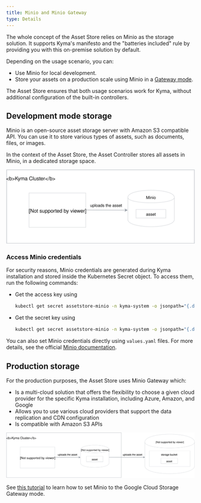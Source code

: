 ```yaml
---
title: Minio and Minio Gateway
type: Details
---
```


The whole concept of the Asset Store relies on Minio as the storage solution. It supports Kyma's manifesto and the "batteries included" rule by providing you with this on-premise solution by default.

Depending on the usage scenario, you can:
- Use Minio for local development.
- Store your assets on a production scale using Minio in a [Gateway mode](https://github.com/minio/minio/tree/master/docs/gateway).

The Asset Store ensures that both usage scenarios work for Kyma, without additional configuration of the built-in controllers.


## Development mode storage

Minio is an open-source asset storage server with Amazon S3 compatible API. You can use it to store various types of assets, such as documents, files, or images.

In the context of the Asset Store, the Asset Controller stores all assets in Minio, in a dedicated storage space.

![](./assets/minio.svg)

### Access Minio credentials

For security reasons, Minio credentials are generated during Kyma installation and stored inside the Kubernetes Secret object. To access them, run the following commands:

- Get the access key using 
  ```bash
  kubectl get secret assetstore-minio -n kyma-system -o jsonpath="{.data.accesskey}" | base64 -D
  ```
- Get the secret key using
  ```bash
  kubectl get secret assetstore-minio -n kyma-system -o jsonpath="{.data.secretkey}" | base64 -D
  ```

You can also set Minio credentials directly using `values.yaml` files. For more details, see the official [Minio documentation](https://github.com/helm/charts/tree/master/stable/minio#configuration).


## Production storage

For the production purposes, the Asset Store uses Minio Gateway which:

- Is a multi-cloud solution that offers the flexibility to choose a given cloud provider for the specific Kyma installation, including Azure, Amazon, and Google
- Allows you to use various cloud providers that support the data replication and CDN configuration
- Is compatible with Amazon S3 APIs


![](./assets/minio-gateway.svg)

See [this tutorial](#tutorials-set-minio-to-the-google-cloud-storage-gateway-mode) to learn how to set Minio to the Google Cloud Storage Gateway mode.